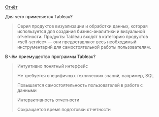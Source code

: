 [Отчёт](https://drive.google.com/open?id=1ND8KJPhELigP4jh_Jmq7mU3oo28bJFQo)

Для чего применяется Tableau?

>  Cерия продуктов визуализации и обработки данных, которая используется для создания бизнес-аналитики и визуальной отчетности. Продукты Tableau входят в категорию продуктов «self-service» — они предоставляют весь необходимый инструментарий для самостоятельной работы пользователям.

В чём приемущество программы Tableau?

> Интуитивно понятный интерфейс
>
> Не требуется специфичных технических знаний, например, SQL
>
> Повышается самостоятельность пользователей в работе с данными
>
> Интерактивность отчетности
>
> Сокращается время подготовки отчетности